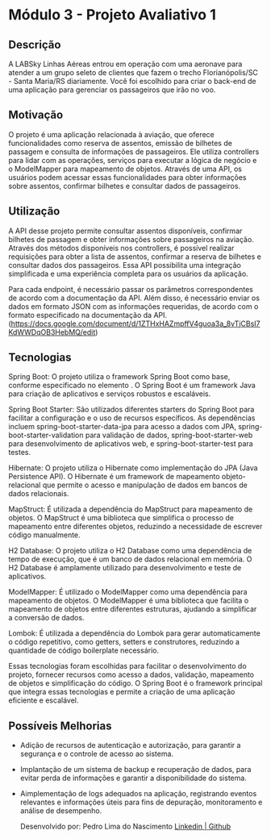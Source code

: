 # Módulo 3 - Projeto Avaliativo 1

## Descrição  
A LABSky Linhas Aéreas entrou em operação com uma aeronave para atender a um grupo seleto de clientes que fazem o trecho Florianópolis/SC - Santa Maria/RS diariamente.
Você foi escolhido para criar o back-end de uma aplicação para gerenciar os passageiros que irão no voo.

## Motivação
O projeto é uma aplicação relacionada à aviação, que oferece funcionalidades como reserva de assentos, emissão de bilhetes de passagem e consulta de informações de passageiros.
Ele utiliza controllers para lidar com as operações, serviços para executar a lógica de negócio e o ModelMapper para mapeamento de objetos. 
Através de uma API, os usuários podem acessar essas funcionalidades para obter informações sobre assentos, confirmar bilhetes e consultar dados de passageiros.

## Utilização
A API desse projeto permite consultar assentos disponíveis, confirmar bilhetes de passagem e obter informações sobre passageiros na aviação.
Através dos métodos disponíveis nos controllers, é possível realizar requisições para obter a lista de assentos, confirmar a reserva de bilhetes e consultar dados dos passageiros.
Essa API possibilita uma integração simplificada e uma experiência completa para os usuários da aplicação.

Para cada endpoint, é necessário passar os parâmetros correspondentes de acordo com a documentação da API.
Além disso, é necessário enviar os dados em formato JSON com as informações requeridas, de acordo com o formato especificado na documentação da API.(https://docs.google.com/document/d/1ZTHxHAZmpffV4guoa3a_8vTjCBsI7KdWWDqOB3HebMQ/edit)

## Tecnologias
Spring Boot: O projeto utiliza o framework Spring Boot como base, conforme especificado no elemento <parent>. O Spring Boot é um framework Java para criação de aplicativos e serviços robustos e escaláveis.

Spring Boot Starter: São utilizados diferentes starters do Spring Boot para facilitar a configuração e o uso de recursos específicos.
As dependências incluem spring-boot-starter-data-jpa para acesso a dados com JPA, spring-boot-starter-validation para validação de dados, spring-boot-starter-web para desenvolvimento de aplicativos web, e spring-boot-starter-test para testes.

Hibernate: O projeto utiliza o Hibernate como implementação do JPA (Java Persistence API).
O Hibernate é um framework de mapeamento objeto-relacional que permite o acesso e manipulação de dados em bancos de dados relacionais.

MapStruct: É utilizada a dependência do MapStruct para mapeamento de objetos.
O MapStruct é uma biblioteca que simplifica o processo de mapeamento entre diferentes objetos, reduzindo a necessidade de escrever código manualmente.

H2 Database: O projeto utiliza o H2 Database como uma dependência de tempo de execução, que é um banco de dados relacional em memória.
O H2 Database é amplamente utilizado para desenvolvimento e teste de aplicativos.

ModelMapper: É utilizado o ModelMapper como uma dependência para mapeamento de objetos.
O ModelMapper é uma biblioteca que facilita o mapeamento de objetos entre diferentes estruturas, ajudando a simplificar a conversão de dados.

Lombok: É utilizada a dependência do Lombok para gerar automaticamente o código repetitivo, como getters, setters e construtores, reduzindo a quantidade de código boilerplate necessário.

Essas tecnologias foram escolhidas para facilitar o desenvolvimento do projeto, fornecer recursos como acesso a dados, validação, mapeamento de objetos e simplificação do código.
O Spring Boot é o framework principal que integra essas tecnologias e permite a criação de uma aplicação eficiente e escalável.

## Possíveis Melhorias
* Adição de recursos de autenticação e autorização, para garantir a segurança e o controle de acesso ao sistema.
* Implantação de um sistema de backup e recuperação de dados, para evitar perda de informações e garantir a disponibilidade do sistema.
* Aimplementação de logs adequados na aplicação, registrando eventos relevantes e informações úteis para fins de depuração, monitoramento e análise de desempenho.
  
  




   Desenvolvido por:
   Pedro Lima do Nascimento
   <a href="https://www.linkedin.com/in/pedro-lima-12b92332/">Linkedin | <a href="https://github.com/GitdoPedro">Github
